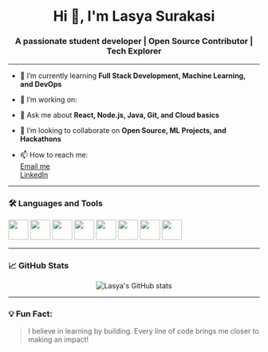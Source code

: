 <h1 align="center">Hi 👋, I'm Lasya Surakasi</h1>
<h3 align="center">A passionate student developer | Open Source Contributor | Tech Explorer</h3>

---

- 🌱 I’m currently learning **Full Stack Development, Machine Learning, and DevOps**

- 🔭 I’m working on:  
  

- 💬 Ask me about **React, Node.js, Java, Git, and Cloud basics**

- 👯 I’m looking to collaborate on **Open Source, ML Projects, and Hackathons**

- 📫 How to reach me:  
  [Email me](mailto:lasyasurakasi@gmail.com)  
  [LinkedIn](https://www.linkedin.com/in/lasya-surakasi-a754b6244/  )
  

---

### 🛠️ Languages and Tools

<p align="left">
  <img src="https://cdn.jsdelivr.net/gh/devicons/devicon/icons/react/react-original.svg" width="40" height="40"/>
  <img src="https://cdn.jsdelivr.net/gh/devicons/devicon/icons/nodejs/nodejs-original.svg" width="40" height="40"/>
  <img src="https://cdn.jsdelivr.net/gh/devicons/devicon/icons/javascript/javascript-original.svg" width="40" height="40"/>
  <img src="https://cdn.jsdelivr.net/gh/devicons/devicon/icons/java/java-original.svg" width="40" height="40"/>
  <img src="https://cdn.jsdelivr.net/gh/devicons/devicon/icons/mysql/mysql-original.svg" width="40" height="40"/>
  <img src="https://cdn.jsdelivr.net/gh/devicons/devicon/icons/git/git-original.svg" width="40" height="40"/>
  <img src="https://cdn.jsdelivr.net/gh/devicons/devicon/icons/github/github-original.svg" width="40" height="40"/>
  <img src="https://cdn.jsdelivr.net/gh/devicons/devicon/icons/figma/figma-original.svg" width="40" height="40"/>
</p>

---

### 📈 GitHub Stats

<p align="center">
  <img src="https://github-readme-stats.vercel.app/api?username=lasyasurakasi&show_icons=true&theme=radical" alt="Lasya's GitHub stats" />
</p>

---

### 💡 Fun Fact:
> I believe in learning by building. Every line of code brings me closer to making an impact!

